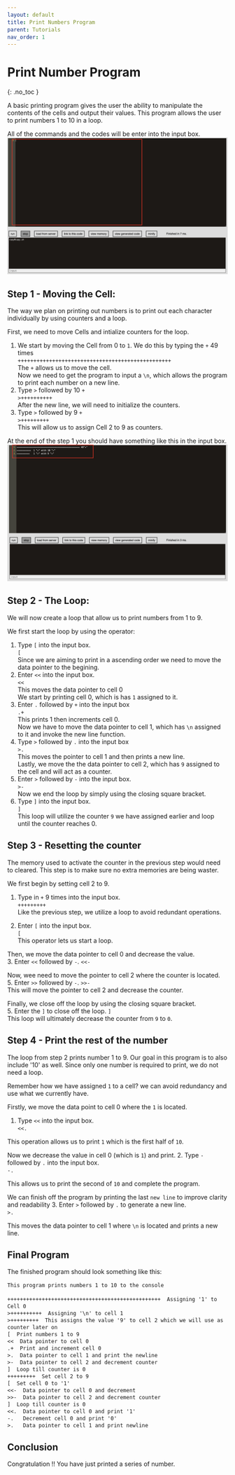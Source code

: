 ```yaml
---
layout: default
title: Print Numbers Program
parent: Tutorials
nav_order: 1
---
```


# Print Number Program
{: .no_toc }

A basic printing program gives the user the ability to manipulate the contents of the cells and output their values. This program allows the user to print numbers 1 to 10 in a loop.

All of the commands and the codes will be enter into the input box.
![inputbox](https://github.com/LinnyPurple/Lachlan-George-Joey/blob/gh-pages/assets/images/inputbox.png?raw=true"inputbox")

## Step 1 - Moving the Cell:
The way we plan on printing out numbers is to print out each character individually by using counters and a loop.

First, we need to move Cells and intialize counters for the loop.

1. We start by moving the Cell from 0 to `1`. We do this by typing the `+` 49 times  
`+++++++++++++++++++++++++++++++++++++++++++++++++`  
The `+` allows us to move the cell.  
Now we need to get the program to input a `\n`, which allows the program to print each number on a new line.
2. Type `>` followed by 10 `+`  
`>++++++++++`  
After the new line, we will need to initialize the counters.  
3. Type `>` followed by 9 `+`  
`>+++++++++`  
This will allow us to assign Cell 2 to 9 as counters.  

At the end of the step 1 you should have something like this in the input box.
![step1](https://github.com/LinnyPurple/Lachlan-George-Joey/blob/gh-pages/assets/images/step1.png?raw=true"step1")

## Step 2 - The Loop:
We will now create a loop that allow us to print numbers from 1 to 9.

We first start the loop by using the operator:

1. Type `[` into the input box.  
`[`  
Since we are aiming to print in a ascending order we need to move the data pointer to the begining.  
2. Enter `<<` into the input box.  
`<<`  
This moves the data pointer to cell 0  
We start by printing cell 0, which is has `1` assigned to it.  
3. Enter `.` followed by `+` into the input box  
`.+`  
This prints 1 then increments cell 0.  
Now we have to move the data pointer to cell 1, which has `\n` assigned to it and invoke the new line function.  
4. Type `>` followed by `.` into the input box  
`>.`  
This moves the pointer to cell 1 and then prints a new line.  
Lastly, we move the the data pointer to cell 2, which has `9` assigned to the cell and will act as a counter.  
5. Enter `>` followed by `-` into the input box.  
`>-`  
Now we end the loop by simply using the closing square bracket.  
6. Type `]` into the input box.  
`]`  
This loop will utilize the counter `9` we have assigned earlier and loop until the counter reaches 0.  


## Step 3 - Resetting the counter
The memory used to activate the counter in the previous step would need to cleared. This step is to make sure no extra memories are being waster.

We first begin by setting cell 2 to 9.

1. Type in `+` 9 times into the input box.  
`+++++++++`  
Like the previous step, we utilize a loop to avoid redundant operations.  

2. Enter `[` into the input box.  
`[`  
This operator lets us start a loop.  

Then, we move the data pointer to cell 0 and decrease the value.  
3. Enter `<<` followed by `-`. 
`<<-`  

Now, wee need to move the pointer to cell 2 where the counter is located.  
5. Enter `>>` followed by `-`. 
`>>-`  
This will move the pointer to cell 2 and decrease the counter.  

Finally, we close off the loop by using the closing square bracket.  
5. Enter the `]` to close off the loop. 
`]`  
This loop will ultimately decrease the counter from `9` to `0`.

## Step 4 - Print the rest of the number
The loop from step 2 prints number 1 to 9. Our goal in this program is to also include '10' as well. Since only one number is required to print, we do not need a loop.

Remember how we have assigned `1` to a cell? we can avoid redundancy and use what we currently have.

Firstly, we move the data point to cell 0 where the `1` is located.
1. Type `<<` into the input box.  
`<<.`

This operation allows us to print `1` which is the first half of `10`.

Now we decrease the value in cell 0 (which is `1`) and print.
2. Type `-` followed by `.` into the input box.  
`-.`

This allows us to print the second of `10` and complete the program. 

We can finish off the program by printing the last `new line` to improve clarity and readability
3. Enter `>` followed by `.` to generate a new line.  
`>.`

This moves the data pointer to cell 1 where `\n` is located and prints a new line.

## Final Program
The finished program should look something like this:
```
This program prints numbers 1 to 10 to the console

+++++++++++++++++++++++++++++++++++++++++++++++++  Assigning '1' to Cell 0
>++++++++++  Assigning '\n' to cell 1
>+++++++++  This assigns the value '9' to cell 2 which we will use as counter later on
[  Print numbers 1 to 9
<<  Data pointer to cell 0
.+  Print and increment cell 0
>.  Data pointer to cell 1 and print the newline
>-  Data pointer to cell 2 and decrement counter
]  Loop till counter is 0
+++++++++  Set cell 2 to 9
[  Set cell 0 to '1'
<<-  Data pointer to cell 0 and decrement
>>-  Data pointer to cell 2 and decrement counter
]  Loop till counter is 0
<<.  Data pointer to cell 0 and print '1'
-.   Decrement cell 0 and print '0'
>.   Data pointer to cell 1 and print newline
```

## Conclusion
Congratulation !! You have just printed a series of number.
